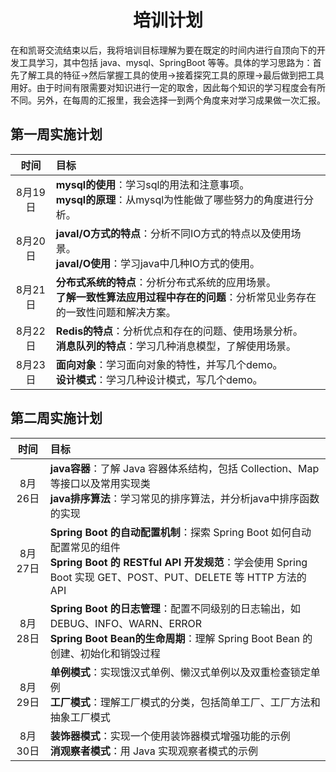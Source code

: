 # <center>培训计划<center/>

在和凯哥交流结束以后，我将培训目标理解为要在既定的时间内进行自顶向下的开发工具学习，其中包括 java、mysql、SpringBoot 等等。具体的学习思路为：首先了解工具的特征->然后掌握工具的使用->接着探究工具的原理->最后做到把工具用好。由于时间有限需要对知识进行一定的取舍，因此每个知识的学习程度会有所不同。另外，在每周的汇报里，我会选择一到两个角度来对学习成果做一次汇报。

## 第一周实施计划

|时间|目标|
|:-:|:-|
|8月19日|**mysql的使用**：学习sql的用法和注意事项。  <br>**mysql的原理**：从mysql为性能做了哪些努力的角度进行分析。|
|8月20日|**javaI/O方式的特点**：分析不同IO方式的特点以及使用场景。<br>**javaI/O使用**：学习java中几种IO方式的使用。|
|8月21日|**分布式系统的特点**：分析分布式系统的应用场景。<br>**了解一致性算法应用过程中存在的问题**：分析常见业务存在的一致性问题和解决方案。|
|8月22日|**Redis的特点**：分析优点和存在的问题、使用场景分析。<br>**消息队列的特点**：学习几种消息模型，了解使用场景。|
|8月23日|**面向对象**：学习面向对象的特性，并写几个demo。<br>**设计模式**：学习几种设计模式，写几个demo。|

## 第二周实施计划

|时间|目标|
|:-:|:-|
|8月26日|**java容器**：了解 Java 容器体系结构，包括 Collection、Map 等接口以及常用实现类<br>**java排序算法**：学习常见的排序算法，并分析java中排序函数的实现|
|8月27日|**Spring Boot 的自动配置机制**：探索 Spring Boot 如何自动配置常见的组件<br>**Spring Boot 的 RESTful API 开发规范**：学会使用 Spring Boot 实现 GET、POST、PUT、DELETE 等 HTTP 方法的 API|
|8月28日|**Spring Boot 的日志管理**：配置不同级别的日志输出，如 DEBUG、INFO、WARN、ERROR<br>**Spring Boot Bean的生命周期**：理解 Spring Boot Bean 的创建、初始化和销毁过程|
|8月29日|**单例模式**：实现饿汉式单例、懒汉式单例以及双重检查锁定单例<br>**工厂模式**：理解工厂模式的分类，包括简单工厂、工厂方法和抽象工厂模式|
|8月30日|**装饰器模式**：实现一个使用装饰器模式增强功能的示例<br>**消观察者模式**：用 Java 实现观察者模式的示例|